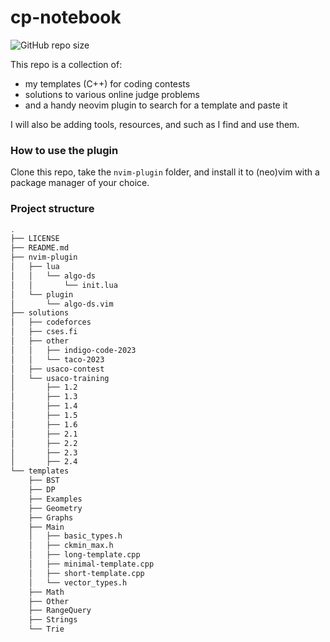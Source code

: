 # cp-notebook

![GitHub repo size](https://img.shields.io/github/repo-size/colding10/cp-notebook?style=for-the-badge)

This repo is a collection of:
  - my templates (C++) for coding contests
  - solutions to various online judge problems
  - and a handy neovim plugin to search for a template and paste it

I will also be adding tools, resources, and such as I find and use them.

### How to use the plugin

Clone this repo, take the `nvim-plugin` folder, and install it to (neo)vim with a package manager of your choice.

### Project structure

```bash
.
├── LICENSE
├── README.md
├── nvim-plugin
│   ├── lua
│   │   └── algo-ds
│   │       └── init.lua
│   └── plugin
│       └── algo-ds.vim
├── solutions
│   ├── codeforces
│   ├── cses.fi
│   ├── other
│   │   ├── indigo-code-2023
│   │   └── taco-2023
│   ├── usaco-contest
│   └── usaco-training
│       ├── 1.2
│       ├── 1.3
│       ├── 1.4
│       ├── 1.5
│       ├── 1.6
│       ├── 2.1
│       ├── 2.2
│       ├── 2.3
│       ├── 2.4
└── templates
    ├── BST
    ├── DP
    ├── Examples
    ├── Geometry
    ├── Graphs
    ├── Main
    │   ├── basic_types.h
    │   ├── ckmin_max.h
    │   ├── long-template.cpp
    │   ├── minimal-template.cpp
    │   ├── short-template.cpp
    │   └── vector_types.h
    ├── Math
    ├── Other
    ├── RangeQuery
    ├── Strings
    └── Trie
```

